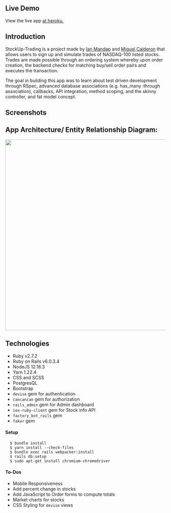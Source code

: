 ## Live Demo
View the live app [at heroku.](https://stockup-trading.herokuapp.com/)

## Introduction

StockUp-Trading is a project made by [Ian Mandap](https://github.com/theIanMilan) and [Miguel Calderon](https://github.com/miguel425) that allows users to sign up and simulate trades of NASDAQ-100 listed stocks. Trades are made possible through an ordering system whereby upon order creation, the backend checks for matching buy/sell order pairs and executes the transaction.  

The goal in building this app was to learn about test driven development through RSpec, advanced database associations (e.g. has_many :through association), callbacks, API integration, method scoping, and the skinny controller, and fat model concept.

## Screenshots

<!-- <p float = 'left'>
    <img src="app/assets/images/Blog-App-1.png" alt="Blog Screenshot 1" width="500" height="300">
    <img src="app/assets/images/Blog-App-2.png" alt="Blog Screenshot 2" width="500" height="300">
</p> -->

## App Architecture/ Entity Relationship Diagram:
<p float = 'left'>
    <img src="https://user-images.githubusercontent.com/66746718/133206674-f13b857f-2532-4af1-9408-ae537dab5119.png" width="670" height="600">
</p>

## Technologies

* Ruby v2.7.2
* Ruby on Rails v6.0.3.4
* NodeJS 12.18.3
* Yarn 1.22.4
* CSS and SCSS
* PostgresQL
* Bootstrap
* `devise` gem for authentication
* `cancancan` gem for authorization
* `rails_admin` gem for Admin dashboard
* `iex-ruby-client` gem for Stock info API
* `factory_bot_rails` gem
* `faker` gem

#### Setup

```
  $ bundle install
  $ yarn install --check-files
  $ bundle exec rails webpacker:install
  $ rails db:setup
  $ sudo apt-get install chromium-chromedriver
```

#### To-Dos
* Mobile Responsiveness
* Add percent change in stocks
* Add JavaScript to Order forms to compute totals
* Market charts for stocks
* CSS Styling for `devise` views
